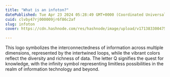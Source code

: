 ```yaml
---
title: "What is an infoton?"
datePublished: Tue Apr 23 2024 05:28:49 GMT+0000 (Coordinated Universal Time)
cuid: clvby47rj000009jr6f86c2af
slug: infoton
cover: https://cdn.hashnode.com/res/hashnode/image/upload/v1713833004758/8662f38b-1cca-4d61-ad22-2f3420129607.jpeg

---
```


This logo symbolizes the interconnectedness of information across multiple dimensions, represented by the intertwined loops, while the vibrant colors reflect the diversity and richness of data. The letter Q signifies the quest for knowledge, with the infinity symbol representing limitless possibilities in the realm of information technology and beyond.